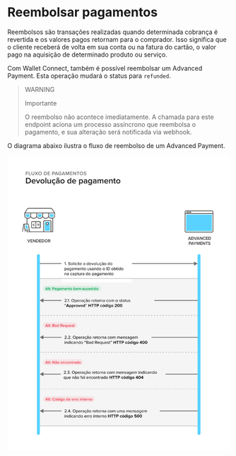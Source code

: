# Reembolsar pagamentos

Reembolsos são transações realizadas quando determinada cobrança é revertida e os valores pagos retornam para o comprador. Isso significa que o cliente receberá de volta em sua conta ou na fatura do cartão, o valor pago na aquisição de determinado produto ou serviço.

Com Wallet Connect, também é possível reembolsar um Advanced Payment. Esta operação mudará o status para `refunded`.

> WARNING
>
> Importante
>
> O reembolso não acontece imediatamente. A chamada para este endpoint aciona um processo assíncrono que reembolsa o pagamento, e sua alteração será notificada via webhook.

O diagrama abaixo ilustra o fluxo de reembolso de um Advanced Payment.

![refund-a-payment](/images/wallet-connect/refund-a-payment.pt.png)

